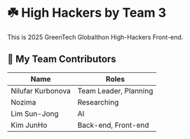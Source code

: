 # ☘️ High Hackers by Team 3
This is 2025 GreenTech Globalthon High-Hackers Front-end.

## 👥 My Team Contributors

| Name              | Roles                 |
|-------------------|-----------------------|
| Nilufar Kurbonova | Team Leader, Planning | 
| Nozima            | Researching           |
| Lim Sun-Jong      | AI                    |
| Kim JunHo         | Back-end, Front-end   |